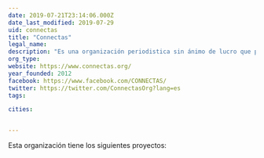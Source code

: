 ```yaml
---
date: 2019-07-21T23:14:06.000Z
date_last_modified: 2019-07-29
uid: connectas
title: "Connectas"
legal_name: 
description: "Es una organización periodistica sin ánimo de lucro que promueve la producción, la capacitación y el intercambio de información sobre temas relevantes para el desarrollo de las Américas."
org_type: 
website: https://www.connectas.org/
year_founded: 2012
facebook: https://www.facebook.com/CONNECTAS/
twitter: https://twitter.com/ConnectasOrg?lang=es
tags:

cities: 


---
```


Esta organización tiene los siguientes proyectos:


